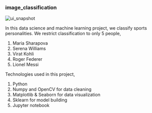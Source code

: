 ### image_classification
![ui_snapshot](https://user-images.githubusercontent.com/42798629/209129122-a2cc3992-48a6-4c6d-b124-77c75b016e48.jpg)

In this data science and machine learning project, we classify sports personalities. We restrict classification to only 5 people,
1) Maria Sharapova
2) Serena Williams
3) Virat Kohli
4) Roger Federer
5) Lionel Messi




Technologies used in this project,
1. Python
2. Numpy and OpenCV for data cleaning
3. Matplotlib & Seaborn for data visualization
4. Sklearn for model building
5. Jupyter notebook
